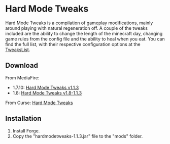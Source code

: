 # Hard Mode Tweaks

Hard Mode Tweaks is a compilation of gameplay modifications, mainly around playing with natural regeneration off. A couple of the tweaks included are the ability to change the length of the minecraft day, changing game rules from the config file and the ability to heal when you eat. You can find the full list, with their respective configuration options at the [TweaksList](https://github.com/hea3ven/HardModeTweaks/wiki/TweaksList).

## Download

From MediaFire:
 * 1.7.10: [Hard Mode Tweaks v1.1.3](http://www.mediafire.com/download/417oyhntsudwy1h/hardmodetweaks-1.1.3.jar)
 * 1.8: [Hard Mode Tweaks v1.8-1.1.3](http://www.mediafire.com/download/hy9rviuck9j58uo/hardmodetweaks-1.8-1.1.3.jar)

From Curse: [Hard Mode Tweaks](http://minecraft.curseforge.com/mc-mods/231325-hard-mode-tweaks/files)

## Installation

1. Install Forge.
2. Copy the "hardmodetweaks-1.1.3.jar" file to the "mods" folder.

